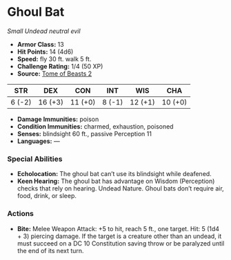 # Ghoul Bat

*Small* *Undead* *neutral evil*

- **Armor Class:** 13
- **Hit Points:** 14 (4d6)
- **Speed:** fly 30 ft. walk 5 ft.
- **Challenge Rating:** 1/4 (50 XP)
- **Source:** [Tome of Beasts 2](https://koboldpress.com/kpstore/product/tome-of-beasts-2-for-5th-edition/)

| STR | DEX | CON | INT | WIS | CHA |
| --- | --- | --- | --- | --- | --- |
| 6 (-2) | 16 (+3) | 11 (+0) | 8 (-1) | 12 (+1) | 10 (+0) |

- **Damage Immunities:** poison
- **Condition Immunities:** charmed, exhaustion, poisoned
- **Senses:** blindsight 60 ft., passive Perception 11
- **Languages:** —
### Special Abilities
- **Echolocation:** The ghoul bat can’t use its blindsight while deafened.
- **Keen Hearing:** The ghoul bat has advantage on Wisdom (Perception) checks that rely on hearing. Undead Nature. Ghoul bats don’t require air, food, drink, or sleep.
### Actions
- **Bite:** Melee Weapon Attack: +5 to hit, reach 5 ft., one target. Hit: 5 (1d4 + 3) piercing damage. If the target is a creature other than an undead, it must succeed on a DC 10 Constitution saving  throw or be paralyzed until the end of its next turn.
